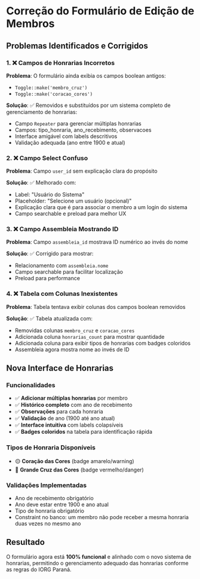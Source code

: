# Correção do Formulário de Edição de Membros

## Problemas Identificados e Corrigidos

### 1. ❌ Campos de Honrarias Incorretos

**Problema**: O formulário ainda exibia os campos boolean antigos:

-   `Toggle::make('membro_cruz')`
-   `Toggle::make('coracao_cores')`

**Solução**: ✅ Removidos e substituídos por um sistema completo de gerenciamento de honrarias:

-   Campo `Repeater` para gerenciar múltiplas honrarias
-   Campos: tipo_honraria, ano_recebimento, observacoes
-   Interface amigável com labels descritivos
-   Validação adequada (ano entre 1900 e atual)

### 2. ❌ Campo Select Confuso

**Problema**: Campo `user_id` sem explicação clara do propósito

**Solução**: ✅ Melhorado com:

-   Label: "Usuário do Sistema"
-   Placeholder: "Selecione um usuário (opcional)"
-   Explicação clara que é para associar o membro a um login do sistema
-   Campo searchable e preload para melhor UX

### 3. ❌ Campo Assembleia Mostrando ID

**Problema**: Campo `assembleia_id` mostrava ID numérico ao invés do nome

**Solução**: ✅ Corrigido para mostrar:

-   Relacionamento com `assembleia.nome`
-   Campo searchable para facilitar localização
-   Preload para performance

### 4. ❌ Tabela com Colunas Inexistentes

**Problema**: Tabela tentava exibir colunas dos campos boolean removidos

**Solução**: ✅ Tabela atualizada com:

-   Removidas colunas `membro_cruz` e `coracao_cores`
-   Adicionada coluna `honrarias_count` para mostrar quantidade
-   Adicionada coluna para exibir tipos de honrarias com badges coloridos
-   Assembleia agora mostra nome ao invés de ID

## Nova Interface de Honrarias

### Funcionalidades

-   ✅ **Adicionar múltiplas honrarias** por membro
-   ✅ **Histórico completo** com ano de recebimento
-   ✅ **Observações** para cada honraria
-   ✅ **Validação** de ano (1900 até ano atual)
-   ✅ **Interface intuitiva** com labels colapsíveis
-   ✅ **Badges coloridos** na tabela para identificação rápida

### Tipos de Honraria Disponíveis

-   🟡 **Coração das Cores** (badge amarelo/warning)
-   🔴 **Grande Cruz das Cores** (badge vermelho/danger)

### Validações Implementadas

-   Ano de recebimento obrigatório
-   Ano deve estar entre 1900 e ano atual
-   Tipo de honraria obrigatório
-   Constraint no banco: um membro não pode receber a mesma honraria duas vezes no mesmo ano

## Resultado

O formulário agora está **100% funcional** e alinhado com o novo sistema de honrarias, permitindo o gerenciamento adequado das honrarias conforme as regras do IORG Paraná.
